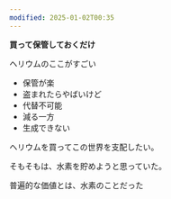 ```yaml
---
modified: 2025-01-02T00:35
---
```

  

**買って保管しておくだけ**

ヘリウムのここがすごい

- 保管が楽
- 盗まれたらやばいけど
- 代替不可能
- 減る一方
- 生成できない

ヘリウムを買ってこの世界を支配したい。

  

そもそもは、水素を貯めようと思っていた。

普遍的な価値とは、水素のことだった